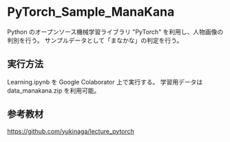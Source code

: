 # PyTorch_Sample_ManaKana

Python のオープンソース機械学習ライブラリ "PyTorch" を利用し、人物画像の判別を行う。 
サンプルデータとして「まなかな」の判定を行う。

## 実行方法

Learning.ipynb を Google Colaborator 上で実行する。
学習用データは data_manakana.zip を利用可能。


## 参考教材
https://github.com/yukinaga/lecture_pytorch

